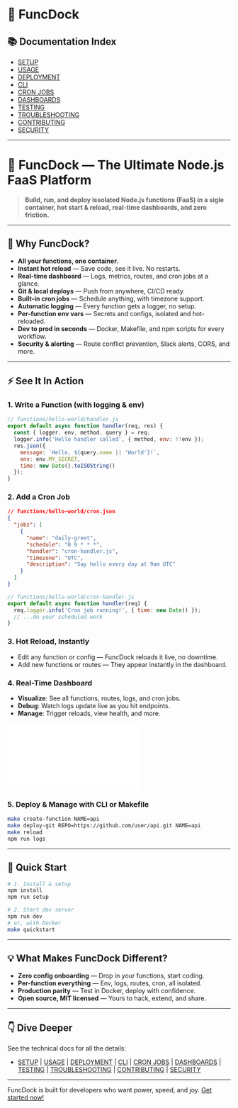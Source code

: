 # 🚀 FuncDock

## 📚 Documentation Index

- [SETUP](SETUP_README.md)
- [USAGE](USAGE_README.md)
- [DEPLOYMENT](DEPLOYMENT_README.md)
- [CLI](CLI_README.md)
- [CRON JOBS](CRONJOBS_README.md)
- [DASHBOARDS](DASHBOARDS_README.md)
- [TESTING](TESTING_README.md)
- [TROUBLESHOOTING](TROUBLESHOOTING_README.md)
- [CONTRIBUTING](CONTRIBUTING_README.md)
- [SECURITY](SECURITY_README.md)

---

# 🚀 FuncDock — The Ultimate Node.js FaaS Platform

> **Build, run, and deploy issolated Node.js functions (FaaS) in a sigle container, hot start & reload, real-time dashboards, and zero friction.**

---

## 🤩 Why FuncDock?

- **All your functions, one container.**
- **Instant hot reload** — Save code, see it live. No restarts.
- **Real-time dashboard** — Logs, metrics, routes, and cron jobs at a glance.
- **Git & local deploys** — Push from anywhere, CI/CD ready.
- **Built-in cron jobs** — Schedule anything, with timezone support.
- **Automatic logging** — Every function gets a logger, no setup.
- **Per-function env vars** — Secrets and configs, isolated and hot-reloaded.
- **Dev to prod in seconds** — Docker, Makefile, and npm scripts for every workflow.
- **Security & alerting** — Route conflict prevention, Slack alerts, CORS, and more.

---

## ⚡️ See It In Action

### 1. Write a Function (with logging & env)

```js
// functions/hello-world/handler.js
export default async function handler(req, res) {
  const { logger, env, method, query } = req;
  logger.info('Hello handler called', { method, env: !!env });
  res.json({
    message: `Hello, ${query.name || 'World'}!`,
    env: env.MY_SECRET,
    time: new Date().toISOString()
  });
}
```

### 2. Add a Cron Job

```json
// functions/hello-world/cron.json
{
  "jobs": [
    {
      "name": "daily-greet",
      "schedule": "0 9 * * *",
      "handler": "cron-handler.js",
      "timezone": "UTC",
      "description": "Say hello every day at 9am UTC"
    }
  ]
}
```

```js
// functions/hello-world/cron-handler.js
export default async function handler(req) {
  req.logger.info('Cron job running!', { time: new Date() });
  // ...do your scheduled work
}
```

### 3. Hot Reload, Instantly

- Edit any function or config — FuncDock reloads it live, no downtime.
- Add new functions or routes — They appear instantly in the dashboard.

### 4. Real-Time Dashboard

- **Visualize**: See all functions, routes, logs, and cron jobs.
- **Debug**: Watch logs update live as you hit endpoints.
- **Manage**: Trigger reloads, view health, and more.

![Dashboard Screenshot](public/dashboard/assets/index.html)

### 5. Deploy & Manage with CLI or Makefile

```bash
make create-function NAME=api
make deploy-git REPO=https://github.com/user/api.git NAME=api
make reload
npm run logs
```

---

## 🏁 Quick Start

```bash
# 1. Install & setup
npm install
npm run setup

# 2. Start dev server
npm run dev
# or, with Docker
make quickstart
```

---

## 💡 What Makes FuncDock Different?

- **Zero config onboarding** — Drop in your functions, start coding.
- **Per-function everything** — Env, logs, routes, cron, all isolated.
- **Production parity** — Test in Docker, deploy with confidence.
- **Open source, MIT licensed** — Yours to hack, extend, and share.

---

## 👇 Dive Deeper

See the technical docs for all the details:

- [SETUP](SETUP_README.md) | [USAGE](USAGE_README.md) | [DEPLOYMENT](DEPLOYMENT_README.md) | [CLI](CLI_README.md) | [CRON JOBS](CRONJOBS_README.md) | [DASHBOARDS](DASHBOARDS_README.md) | [TESTING](TESTING_README.md) | [TROUBLESHOOTING](TROUBLESHOOTING_README.md) | [CONTRIBUTING](CONTRIBUTING_README.md) | [SECURITY](SECURITY_README.md)

---

FuncDock is built for developers who want power, speed, and joy. [Get started now!](SETUP_README.md)
